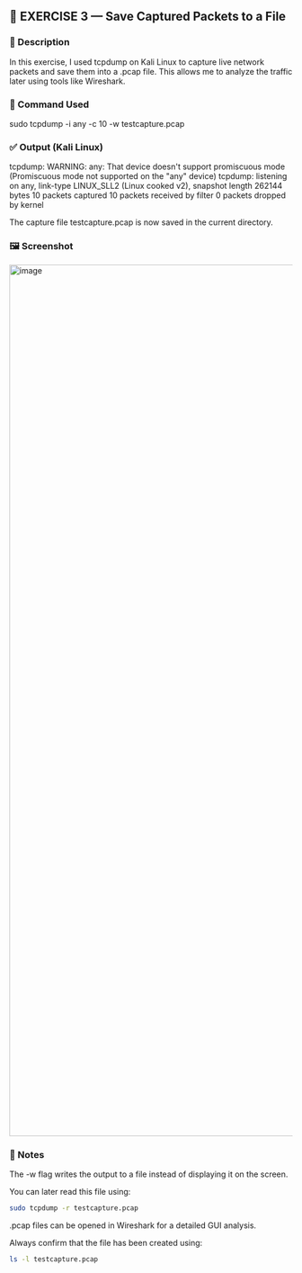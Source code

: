 ## 💾 EXERCISE 3 — Save Captured Packets to a File
### 📘 Description

In this exercise, I used tcpdump on Kali Linux to capture live network packets and save them into a .pcap file.
This allows me to analyze the traffic later using tools like Wireshark.

### 🧩 Command Used
sudo tcpdump -i any -c 10 -w testcapture.pcap

### ✅ Output (Kali Linux)
tcpdump: WARNING: any: That device doesn't support promiscuous mode
(Promiscuous mode not supported on the "any" device)
tcpdump: listening on any, link-type LINUX_SLL2 (Linux cooked v2), snapshot length 262144 bytes
10 packets captured
10 packets received by filter
0 packets dropped by kernel


The capture file testcapture.pcap is now saved in the current directory.

### 🖼️ Screenshot

<img width="2582" height="1550" alt="image" src="https://github.com/user-attachments/assets/e2e6a7eb-6deb-448b-ae68-a8d602fdff78" />


### 🧠 Notes

The -w flag writes the output to a file instead of displaying it on the screen.

You can later read this file using:
```bash
sudo tcpdump -r testcapture.pcap
```

.pcap files can be opened in Wireshark for a detailed GUI analysis.

Always confirm that the file has been created using:
```bash
ls -l testcapture.pcap
```
